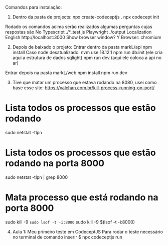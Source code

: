 Comandos para instalação:

1. Dentro da pasta de projects:
npx create-codeceptjs .
npx codecept init

Rodado os comandos acima serão realizados algumas perguntas cujas respostas são
No Typescript
./*_test.js
Playwright
./output
Localization English
http://localhost:3000
Show browser window? Y
Browser: chromium

2. Depois de baixado o projeto:
Entrar dentro da pasta markL/api
npm install 
Caso node desatualizado: nvm use 18.12.1
npm run db:init (ele cria aqui a estrutura de dados sqlight)
npm run dev (aqui ele coloca a api no ar)

Entrar depois na pasta markL/web
npm install 
npm run dev

3. Tive que matar um processo que estava rodando na 8080, usei como base esse site:
https://valchan.com.br/kill-process-running-on-port/
# Lista todos os processos que estão rodando
sudo netstat -tlpn
# Lista todos os processos que estão rodando na porta 8000
sudo netstat -tlpn | grep 8000
# Mata processo que está rodando na porta 8000
sudo kill -9 `sudo lsof -t -i:8000`
sudo kill -9 $(lsof -t -i:8000)

4. Aula 1: Meu primeiro teste em CodeceptJS 
Para rodar o teste necessário no terminal de comando inserir
$ npx codeceptjs run